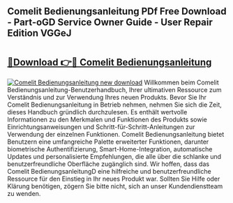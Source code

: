 ## Comelit Bedienungsanleitung PDf Free Download - Part-oGD Service Owner Guide - User Repair Edition VGGeJ

# <h2><a href="http://df52ibz.blite.top/?on=Comelit+Bedienungsanleitung">🔗Download 👉🔴 Comelit Bedienungsanleitung</a></h2>

[![Comelit Bedienungsanleitung new download](https://i.imgur.com/lujVjoI.png)](http://df52ibz.blite.top/?on=Comelit+Bedienungsanleitung)
Willkommen beim Comelit Bedienungsanleitung-Benutzerhandbuch, Ihrer ultimativen Ressource zum Verständnis und zur Verwendung Ihres neuen Produkts. Bevor Sie Ihr Comelit Bedienungsanleitung in Betrieb nehmen, nehmen Sie sich die Zeit, dieses Handbuch gründlich durchzulesen. Es enthält wertvolle Informationen zu den Merkmalen und Funktionen des Produkts sowie Einrichtungsanweisungen und Schritt-für-Schritt-Anleitungen zur Verwendung der einzelnen Funktionen. Comelit Bedienungsanleitung bietet Benutzern eine umfangreiche Palette erweiterter Funktionen, darunter biometrische Authentifizierung, Smart-Home-Integration, automatische Updates und personalisierte Empfehlungen, die alle über die schlanke und benutzerfreundliche Oberfläche zugänglich sind. Wir hoffen, dass das Comelit BedienungsanleitungD eine hilfreiche und benutzerfreundliche Ressource für den Einstieg in Ihr neues Produkt war. Sollten Sie Hilfe oder Klärung benötigen, zögern Sie bitte nicht, sich an unser Kundendienstteam zu wenden.
